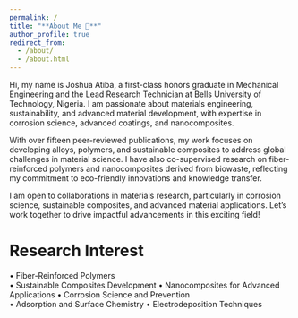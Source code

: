 ```yaml
---
permalink: /
title: "**About Me 🧬**"
author_profile: true
redirect_from: 
  - /about/
  - /about.html
---
```


Hi, my name is Joshua Atiba, a first-class honors graduate in Mechanical Engineering and the Lead Research Technician at Bells University of Technology, Nigeria. I am passionate about materials engineering, sustainability, and advanced material development, with expertise in corrosion science, advanced coatings, and nanocomposites.

With over fifteen peer-reviewed publications, my work focuses on developing alloys, polymers, and sustainable composites to address global challenges in material science. I have also co-supervised research on fiber-reinforced polymers and nanocomposites derived from biowaste, reflecting my commitment to eco-friendly innovations and knowledge transfer.

I am open to collaborations in materials research, particularly in corrosion science, sustainable composites, and advanced material applications. Let’s work together to drive impactful advancements in this exciting field!


Research Interest
======
• Fiber-Reinforced Polymers    
•	Sustainable Composites Development
•	Nanocomposites for Advanced Applications
• Corrosion Science and Prevention                                
•	Adsorption and Surface Chemistry
• Electrodeposition Techniques                                    


